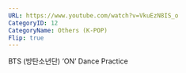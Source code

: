 ```yaml
---
URL: https://www.youtube.com/watch?v=VkuEzN8IS_o
CategoryID: 12
CategoryName: Others (K-POP)
Flip: true
---
```


BTS (방탄소년단) ‘ON’ Dance Practice
